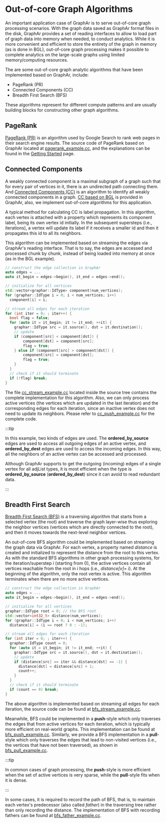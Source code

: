 # Out-of-core Graph Algorithms

An important application case of GraphAr is to serve out-of-core graph
processing scenarios. With the graph data saved as GraphAr format files in the
disk, GraphAr provides a set of reading interfaces to allow to load part
of graph data into memory when needed, to conduct analytics. While it is
more convenient and efficient to store the entirety of the graph in
memory (as is done in BGL), out-of-core graph processing makes it
possible to complete analytics on the large-scale graphs using limited
memory/computing resources.

The are some out-of-core graph analytic algorithms that have been
implemented based on GraphAr, include:

- PageRank (PR)
- Connected Components (CC)
- Breadth First Search (BFS)

These algorithms represent for different compute patterns and are
usually building blocks for constructing other graph algorithms.

## PageRank

[PageRank (PR)](https://en.wikipedia.org/wiki/PageRank) is an algorithm
used by Google Search to rank web pages in their search engine results.
The source code of PageRank based on GraphAr located at
[pagerank_example.cc](https://github.com/apache/incubator-graphar/blob/main/cpp/examples/pagerank_example.cc),
and the explanations can be found in the [Getting
Started](../getting-started#a-pagerank-example) page.

## Connected Components

A weakly connected component is a maximal subgraph of a graph such that
for every pair of vertices in it, there is an undirected path connecting
them. And [Connected Components
(CC)](https://en.wikipedia.org/wiki/Connected_component) is an algorithm
to identify all weakly connected components in a graph. [CC based on
BGL](./bgl) is provided in GraphAr, also, we implement out-of-core
algorithms for this application.

A typical method for calculating CC is label propagation. In this
algorithm, each vertex is attached with a property which represents its
component label, being its own vertex id initially. In the subsequent
supersteps (i.e., iterations), a vertex will update its label if it
receives a smaller id and then it propagates this id to all its
neighbors.

This algorithm can be implemented based on streaming the edges via
GraphAr's reading interface. That is to say, the edges are accessed and
processed chunk by chunk, instead of being loaded into memory at once
(as in the BGL example).

```c++
// construct the edge collection in GraphAr
auto edges = ...
auto it_begin = edges->begin(), it_end = edges->end();

// initialize for all vertices
std::vector<graphar::IdType> component(num_vertices);
for (graphar::IdType i = 0; i < num_vertices; i++)
  component[i] = i;

// stream all edges for each iteration
for (int iter = 0; ; iter++) {
  bool flag = false;
  for (auto it = it_begin; it != it_end; ++it) {
    graphar::IdType src = it.source(), dst = it.destination();
    // update
    if (component[src] < component[dst]) {
        component[dst] = component[src];
        flag = true;
    } else if (component[src] > component[dst]) {
        component[src] = component[dst];
        flag = true;
    }
  }
  // check if it should terminate
  if (!flag) break;
}
```

The file
[cc_stream_example.cc](https://github.com/apache/incubator-graphar/blob/main/cpp/examples/cc_stream_example.cc)
located inside the source tree contains the complete implementation for
this algorithm. Also, we can only process active vertices (the vertices
which are updated in the last iteration) and the corresponding edges for
each iteration, since an inactive vertex does not need to update its
neighbors. Please refer to
[cc_push_example.cc](https://github.com/apache/incubator-graphar/blob/main/cpp/examples/cc_push_example.cc)
for the complete code.

:::tip

In this example, two kinds of edges are used. The
**ordered_by_source** edges are used to access all outgoing edges of
an active vertex, and **ordered_by_dest** edges are used to access the
incoming edges. In this way, all the neighbors of an active vertex can
be accessed and processed.

Although GraphAr supports to get the outgoing (incoming) edges of a
single vertex for all adjList types, it is most efficient when the
type is **ordered_by_source** (**ordered_by_dest**) since it can avoid
to read redundant data.

:::

## Breadth First Search

[Breadth First Search
(BFS)](https://en.wikipedia.org/wiki/Breadth-first_search) is a
traversing algorithm that starts from a selected vertex (the root) and
traverse the graph layer-wise thus exploring the neighbor vertices
(vertices which are directly connected to the root), and then it moves
towards the next-level neighbor vertices.

An out-of-core BFS algorithm could be implemented based on streaming the
graph data via GraphAr. For each vertex, a property named *distance* is
created and initialized to represent the distance from the root to this
vertex. As with the standard BFS algorithms in other graph processing
systems, for the iteration/superstep *i* (starting from 0), the active
vertices contain all vertices reachable from the root in *i* hops (i.e.,
*distance\[v\]= i*). At the beginning of the algorithm, only the root
vertex is active. This algorithm terminates when there are no more
active vertices.

```c++
// construct the edge collection in GraphAr
auto edges = ...
auto it_begin = edges->begin(), it_end = edges->end();

// initialize for all vertices
graphar::IdType root = 0; // the BFS root
std::vector<int32_t> distance(num_vertices);
for (graphar::IdType i = 0; i < num_vertices; i++)
  distance[i] = (i == root ? 0 : -1);

// stream all edges for each iteration
for (int iter = 0; ; iter++) {
  graphar::IdType count = 0;
  for (auto it = it_begin; it != it_end; ++it) {
    graphar::IdType src = it.source(), dst = it.destination();
    // update
    if (distance[src] == iter && distance[dst] == -1) {
      distance[dst] = distance[src] + 1;
      count++;
    }
  }
  // check if it should terminate
  if (count == 0) break;
}
```

The above algorithm is implemented based on streaming all edges for each
iteration, the source code can be found at
[bfs_stream_example.cc](https://github.com/apache/incubator-graphar/blob/main/cpp/examples/bfs_stream_example.cc).

Meanwhile, BFS could be implemented in a **push**-style which only
traverses the edges that from active vertices for each iteration, which
is typically more efficient on real-world graphs. This implementation
can be found at
[bfs_push_example.cc](https://github.com/apache/incubator-graphar/blob/main/cpp/examples/bfs_push_example.cc).
Similarly, we provide a BFS implementation in a **pull**-style which
only traverses the edges that lead to non-visited vertices (i.e., the
vertices that have not been traversed), as shown in
[bfs_pull_example.cc](https://github.com/apache/incubator-graphar/blob/main/cpp/examples/bfs_pull_example.cc).

:::tip

In common cases of graph processing, the **push**-style is more
efficient when the set of active vertices is very sparse, while the
**pull**-style fits when it is dense.

:::

In some cases, it is required to record the path of BFS, that is, to
maintain each vertex's predecessor (also called *father*) in the
traversing tree rather than only recording the distance. The
implementation of BFS with recording fathers can be found at
[bfs_father_example.cc](https://github.com/apache/incubator-graphar/blob/main/cpp/examples/bfs_father_example.cc).
